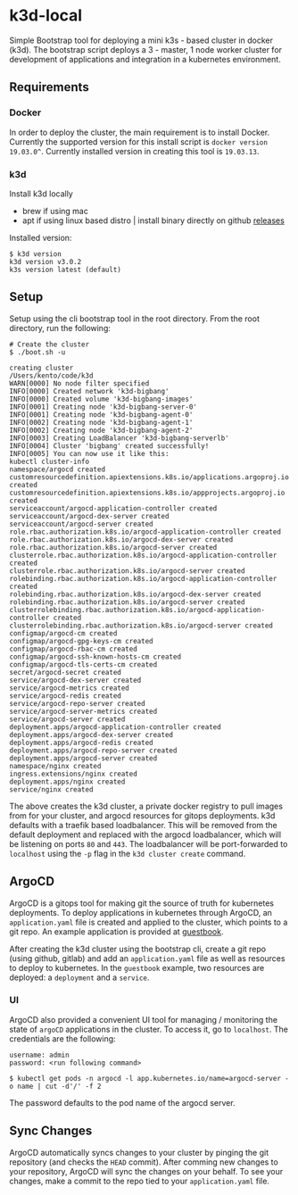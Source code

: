 # k3d-local

Simple Bootstrap tool for deploying a mini k3s - based cluster in docker (k3d). The bootstrap script deploys a 3 - master, 1 node worker cluster for development of applications and integration in a kubernetes environment.  

## Requirements
### Docker
In order to deploy the cluster, the main requirement is to install Docker.  Currently the supported version for this install script is `docker version 19.03.0^`.  Currently installed version in creating this tool is `19.03.13`.  

### k3d
Install k3d locally 
- brew if using mac
- apt if using linux based distro | install binary directly on github [releases](https://github.com/rancher/k3d/releases)

Installed version:
```
$ k3d version
k3d version v3.0.2
k3s version latest (default)
```

## Setup
Setup using the cli bootstrap tool in the root directory.  From the root directory, run the following:
```
# Create the cluster 
$ ./boot.sh -u 

creating cluster 
/Users/kento/code/k3d
WARN[0000] No node filter specified                     
INFO[0000] Created network 'k3d-bigbang'                
INFO[0000] Created volume 'k3d-bigbang-images'          
INFO[0001] Creating node 'k3d-bigbang-server-0'         
INFO[0001] Creating node 'k3d-bigbang-agent-0'          
INFO[0002] Creating node 'k3d-bigbang-agent-1'          
INFO[0002] Creating node 'k3d-bigbang-agent-2'          
INFO[0003] Creating LoadBalancer 'k3d-bigbang-serverlb' 
INFO[0004] Cluster 'bigbang' created successfully!      
INFO[0005] You can now use it like this:                
kubectl cluster-info
namespace/argocd created
customresourcedefinition.apiextensions.k8s.io/applications.argoproj.io created
customresourcedefinition.apiextensions.k8s.io/appprojects.argoproj.io created
serviceaccount/argocd-application-controller created
serviceaccount/argocd-dex-server created
serviceaccount/argocd-server created
role.rbac.authorization.k8s.io/argocd-application-controller created
role.rbac.authorization.k8s.io/argocd-dex-server created
role.rbac.authorization.k8s.io/argocd-server created
clusterrole.rbac.authorization.k8s.io/argocd-application-controller created
clusterrole.rbac.authorization.k8s.io/argocd-server created
rolebinding.rbac.authorization.k8s.io/argocd-application-controller created
rolebinding.rbac.authorization.k8s.io/argocd-dex-server created
rolebinding.rbac.authorization.k8s.io/argocd-server created
clusterrolebinding.rbac.authorization.k8s.io/argocd-application-controller created
clusterrolebinding.rbac.authorization.k8s.io/argocd-server created
configmap/argocd-cm created
configmap/argocd-gpg-keys-cm created
configmap/argocd-rbac-cm created
configmap/argocd-ssh-known-hosts-cm created
configmap/argocd-tls-certs-cm created
secret/argocd-secret created
service/argocd-dex-server created
service/argocd-metrics created
service/argocd-redis created
service/argocd-repo-server created
service/argocd-server-metrics created
service/argocd-server created
deployment.apps/argocd-application-controller created
deployment.apps/argocd-dex-server created
deployment.apps/argocd-redis created
deployment.apps/argocd-repo-server created
deployment.apps/argocd-server created
namespace/nginx created
ingress.extensions/nginx created
deployment.apps/nginx created
service/nginx created

```
The above creates the k3d cluster, a private docker registry to pull images from for your cluster, and argocd resources for gitops deployments.  k3d defaults with a traefik based loadbalancer.  This will be removed from the default deployment and replaced with the argocd loadbalancer, which will be listening on ports `80` and `443`.  The loadbalancer will be port-forwarded to `localhost` using the `-p` flag in the `k3d cluster create` command.

## ArgoCD
ArgoCD is a gitops tool for making git the source of truth for kubernetes deployments.  To deploy applications in kubernetes through ArgoCD, an `application.yaml` file is created and applied to the cluster, which points to a git repo.  An example application is provided at [guestbook](https://gitlab.com/kogisu/guestbook).  

After creating the k3d cluster using the bootstrap cli, create a git repo (using github, gitlab) and add an `application.yaml` file as well as resources to deploy to kubernetes.  In the `guestbook` example, two resources are deployed: a `deployment` and a `service`.  

### UI
ArgoCD also provided a convenient UI tool for managing / monitoring the state of `argoCD` applications in the cluster. To access it, go to `localhost`.  The credentials are the following:
```
username: admin
password: <run following command>

$ kubectl get pods -n argocd -l app.kubernetes.io/name=argocd-server -o name | cut -d'/' -f 2
```
The password defaults to the pod name of the argocd server.

## Sync Changes
ArgoCD automatically syncs changes to your cluster by pinging the git repository (and checks the `HEAD` commit).  After comming new changes to your repository, ArgoCD will sync the changes on your behalf.  To see your changes, make a commit to the repo tied to your `application.yaml` file.  